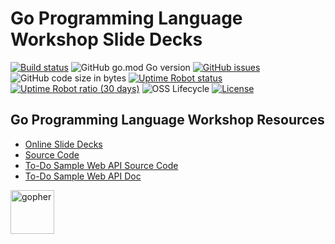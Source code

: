 # Go Programming Language Workshop Slide Decks

[![Build status](https://img.shields.io/travis/com/rfinochi/golang-workshop-decks?style=plastic&logo=travis)](https://travis-ci.com/rfinochi/golang-workshop-decks)
![GitHub go.mod Go version](https://img.shields.io/github/go-mod/go-version/rfinochi/golang-workshop-decks?style=plastic)
[![GitHub issues](https://img.shields.io/github/issues/rfinochi/golang-workshop-decks?style=plastic)](https://github.com/rfinochi/golang-workshop-decks/issues)
![GitHub code size in bytes](https://img.shields.io/github/languages/code-size/rfinochi/golang-workshop-decks?style=plastic)
[![Uptime Robot status](https://img.shields.io/uptimerobot/status/m783326337-351b881e251837d34da4cfa1?style=plastic)](https://decks.golang-workshop.io)
[![Uptime Robot ratio (30 days)](https://img.shields.io/uptimerobot/ratio/m783326337-351b881e251837d34da4cfa1?style=plastic)](https://status.golang-workshop.io)
![OSS Lifecycle](https://img.shields.io/osslifecycle/rfinochi/golang-workshop-decks?style=plastic)
[![License](https://img.shields.io/github/license/rfinochi/golang-workshop-decks?style=plastic)](https://opensource.org/licenses/mit-license.php)

## Go Programming Language Workshop Resources

* [Online Slide Decks](https://decks.golang-workshop.io)
* [Source Code](https://github.com/rfinochi/golang-workshop-src)
* [To-Do Sample Web API Source Code](https://github.com/rfinochi/golang-workshop-todo)
* [To-Do Sample Web API Doc](https://todo.golang-workshop.io/api-docs/index.html)

<img src="https://blog.golang.org/gopher/gopher.png" alt="gopher" width="70"/>